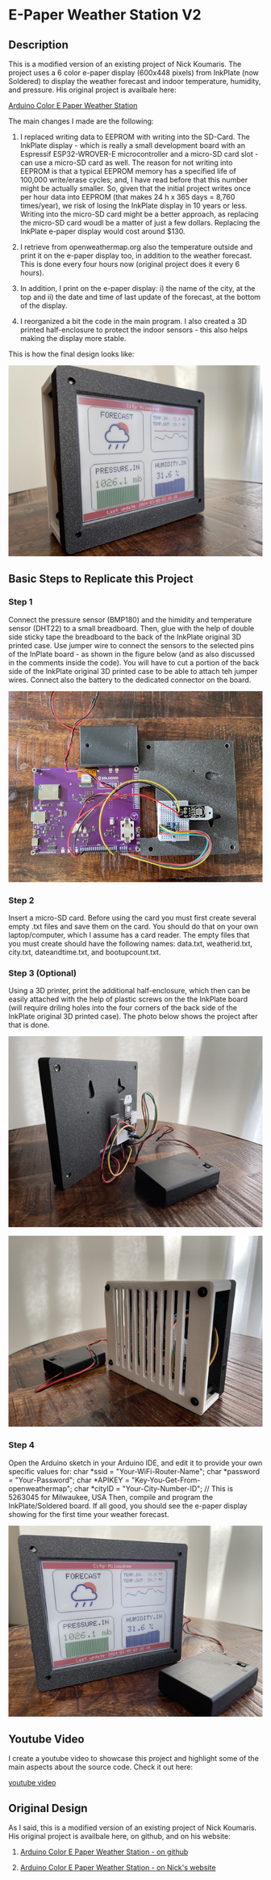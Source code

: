 # E-Paper Weather Station V2


## Description

This is a modified version of an existing project of Nick Koumaris. 
The project uses a 6 color e-paper display (600x448 pixels) from InkPlate 
(now Soldered) to display the weather forecast and indoor temperature, humidity, 
and pressure. His original project is availbale here: 

[Arduino Color E Paper Weather Station](https://github.com/educ8s/Arduino-Color-E-Paper-Weather-Station)

The main changes I made are the following:

1. I replaced writing data to EEPROM with writing into the SD-Card. The InkPlate 
display  - which is really a small development board with an Espressif ESP32-WROVER-E
microcontroller and a micro-SD card slot - can use a micro-SD card as well.
The reason for not writing into EEPROM is that a typical EEPROM memory has a 
specified life of 100,000 write/erase cycles; and, I have read before that this
number might be actually smaller. So, given that the initial project writes once per hour
data into EEPROM (that makes 24 h x 365 days = 8,760 times/year), we risk of 
losing the InkPlate display in 10 years or less. Writing into the micro-SD card
might be a better approach, as replacing the micro-SD card woudl be a matter of
just a few dollars. Replacing the InkPlate e-paper display would cost around $130.

2. I retrieve from openweathermap.org also the temperature outside and print it
on the e-paper display too, in addition to the weather forecast. This is done every
four hours now (original project does it every 6 hours).

3. In addition, I print on the e-paper display: i) the name of the city, at the top 
and ii) the date and time of last update of the forecast, at the bottom of the display.

4. I reorganized a bit the code in the main program. I also created a 3D printed 
half-enclosure to protect the indoor sensors - this also helps making the display 
more stable.

This is how the final design looks like:

![photo1 is overall design](images/photo1.jpg)


## Basic Steps to Replicate this Project

### Step 1

Connect the pressure sensor (BMP180) and the himidity and temperature sensor (DHT22)
to a small breadboard. Then, glue with the help of double side sticky tape the breadboard
to the back of the InkPlate original 3D printed case. Use jumper wire to connect the sensors
to the selected pins of the InPlate board - as shown in the figure below (and as 
also discussed in the comments inside the code). You will have to cut a portion of the
back side of the InkPlate original 3D printed case to be able to attach teh jumper wires.
Connect also the battery to the dedicated connector on the board.

![photo2 shows connection on the back side](images/photo2.jpg)

### Step 2

Insert a micro-SD card. Before using the card you must first create several empty .txt files
and save them on the card. You should do that on your own laptop/computer, which I assume has 
a card reader. The empty files that you must create should have the following names:
data.txt, weatherid.txt, city.txt, dateandtime.txt, and bootupcount.txt.

### Step 3 (Optional)

Using a 3D printer, print the additional half-enclosure, which then can be easily attached
with the help of plastic screws on the the InkPlate board (will require driling holes into
the four corners of the back side of the InkPlate original 3D printed case).
The photo below shows the project after that is done. 

![photo3 shows holes in the original case](images/photo3.jpg)

![photo4 shows 3D printed half-enclosure](images/photo4.jpg)

### Step 4

Open the Arduino sketch in your Arduino IDE, and edit it to provide your own specific values for:
char *ssid     = "Your-WiFi-Router-Name"; 
char *password = "Your-Password"; 
char *APIKEY   = "Key-You-Get-From-openweathermap";
char *cityID   = "Your-City-Number-ID"; // This is 5263045 for Milwaukee, USA
Then, compile and program the InkPlate/Soldered board. If all good, you should
see the e-paper display showing for the first time your weather forecast.

![photo5 shows the final project again](images/photo5.jpg)


## Youtube Video

I create a youtube video to showcase this project and highlight some of the main 
aspects about the source code. Check it out here:

[youtube video](https://www.youtube.com/watch?v=4-IhC7Kmzh4)


## Original Design

As I said, this is a modified version of an existing project of Nick Koumaris. 
His original project is availbale here, on github, and on his website: 

1. [Arduino Color E Paper Weather Station - on github](https://github.com/educ8s/Arduino-Color-E-Paper-Weather-Station)

2. [Arduino Color E Paper Weather Station - on Nick's website](https://educ8s.tv/arduino-e-paper-weather-station/)
